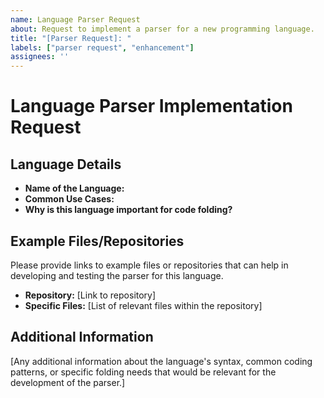 ```yaml
---
name: Language Parser Request
about: Request to implement a parser for a new programming language.
title: "[Parser Request]: "
labels: ["parser request", "enhancement"]
assignees: ''
---
```


# Language Parser Implementation Request

## Language Details
- **Name of the Language:**
- **Common Use Cases:**
- **Why is this language important for code folding?**

## Example Files/Repositories
Please provide links to example files or repositories that can help in developing and testing the parser for this language. 

- **Repository:** [Link to repository]
- **Specific Files:** [List of relevant files within the repository]

## Additional Information
[Any additional information about the language's syntax, common coding patterns, or specific folding needs that would be relevant for the development of the parser.]

